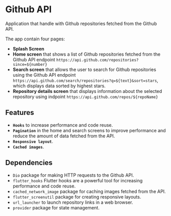 
# Github API

Application that handle with Github repositories fetched from the Github API.

The app contain four pages:
- **Splash Screen**
- **Home screen** that shows a list of Github repositories fetched from the Github API endpoint  `https://api.github.com/repositories?since=${number}`
- **Search screen** that allows the user to search for Github repositories using the Github API endpoint `https://api.github.com/search/repositories?q=${text}&sort=stars`, which displays data sorted by highest stars.
- **Repository details screen** that displays information about the selected repository using indpoint `https://api.github.com/repos/${repoName}`
## Features
-   **`Hooks`** to increase performance and code reuse.
-   **`Pagination`** in the home and search screens to improve performance and reduce the amount of data fetched from the API.
-   **`Responsive layout`**.
- **`Cached images`**.

## Dependencies

-   `Dio` package for making HTTP requests to the Github API.
-   `flutter_hooks` Flutter hooks are a powerful tool for increasing performance and code reuse.
-   `cached_network_image` package for caching images fetched from the  API.
-   `flutter_screenutil` package for creating responsive layouts.
- `url_launcher` to launch repository links in a web browser.
- `provider` package for state management.